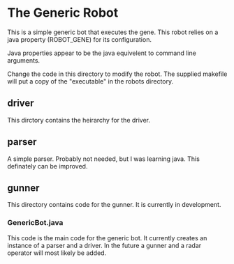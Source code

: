 # The Generic Robot 

This is a simple generic bot that executes the gene.    This robot relies on a java property (ROBOT_GENE) for its configuration.

Java properties appear to be the java equivelent to command line arguments.

Change the code in this directory to modify the robot.  The supplied makefile will put a  copy of the "executable" in the robots directory.

## driver

This dirctory contains the heirarchy for the driver.  

## parser

A simple parser.  Probably not needed, but I was learning java.  This definately can be improved.

## gunner

This directory contains code for the gunner.  It is currently in development.

### GenericBot.java

This code is the main code for the generic bot.  It currently creates an instance of a parser and a driver.  In the future a gunner and a radar operator will most likely be added.
